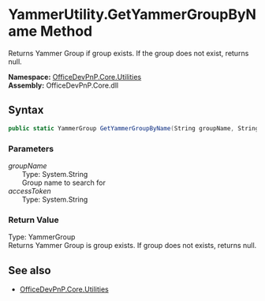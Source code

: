 # YammerUtility.GetYammerGroupByName Method  
Returns Yammer Group if group exists. If the group does not exist, returns null.  

**Namespace:** [OfficeDevPnP.Core.Utilities](OfficeDevPnP.Core.Utilities.md)  
**Assembly:** OfficeDevPnP.Core.dll  
## Syntax
```C#
public static YammerGroup GetYammerGroupByName(String groupName, String accessToken)
```
### Parameters
*groupName*  
&emsp;&emsp;Type: System.String  
&emsp;&emsp;Group name to search for  
*accessToken*  
&emsp;&emsp;Type: System.String  
### Return Value
Type: YammerGroup  
Returns Yammer Group is group exists. If group does not exists, returns null.

## See also
- [OfficeDevPnP.Core.Utilities](OfficeDevPnP.Core.Utilities.md)
